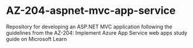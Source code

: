 # AZ-204-aspnet-mvc-app-service
 Repository for developing an ASP.NET MVC application following the guidelines from the AZ-204: Implement Azure App Service web apps study guide on Microsoft Learn
